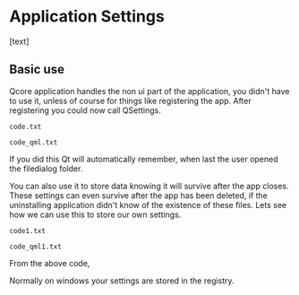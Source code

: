 # Application Settings

[text]

## Basic use

Qcore application handles the non ui part of the application, you didn't have to use it, unless of course for things like registering the app. After registering you could now call QSettings.

`code.txt`

`code_qml.txt`

If you did this Qt will automatically remember, when last the user opened the filedialog folder.

You can also use it to store data knowing it will survive after the app closes. These settings can even survive after the app has been deleted, if the uninstalling application didn't know of the existence of these files. Lets see how we can use this to store our own settings.

`code1.txt`

`code_qml1.txt`

From the above code,

Normally on windows your settings are stored in the registry.
